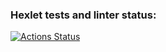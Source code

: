 ### Hexlet tests and linter status:
[![Actions Status](https://github.com/di-iv/layout-designer-project-lvl1/workflows/hexlet-check/badge.svg)](https://github.com/di-iv/layout-designer-project-lvl1/actions)